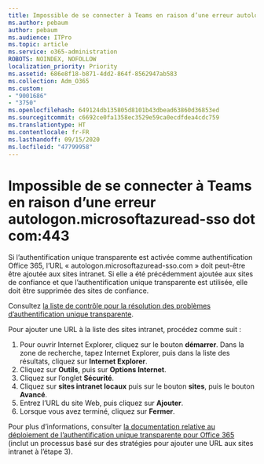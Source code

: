```yaml
---
title: Impossible de se connecter à Teams en raison d’une erreur autologon.microsoftazuread-sso.com:443
ms.author: pebaum
author: pebaum
ms.audience: ITPro
ms.topic: article
ms.service: o365-administration
ROBOTS: NOINDEX, NOFOLLOW
localization_priority: Priority
ms.assetid: 686e8f18-b871-4dd2-864f-8562947ab583
ms.collection: Adm_O365
ms.custom:
- "9001686"
- "3750"
ms.openlocfilehash: 649124db135805d8101b43dbead63860d36853ed
ms.sourcegitcommit: c6692ce0fa1358ec3529e59ca0ecdfdea4cdc759
ms.translationtype: HT
ms.contentlocale: fr-FR
ms.lasthandoff: 09/15/2020
ms.locfileid: "47799958"
---
```

# <a name="unable-to-log-into-teams-due-to-error-autologonmicrosoftazuread-sso-dot-com443"></a>Impossible de se connecter à Teams en raison d’une erreur autologon.microsoftazuread-sso dot com:443

Si l’authentification unique transparente est activée comme authentification Office 365, l’URL « autologon.microsoftazuread-sso.com » doit peut-être être ajoutée aux sites intranet.  Si elle a été précédemment ajoutée aux sites de confiance et que l’authentification unique transparente est utilisée, elle doit être supprimée des sites de confiance.

Consultez [la liste de contrôle pour la résolution des problèmes d’authentification unique transparente](https://docs.microsoft.com/azure/active-directory/hybrid/tshoot-connect-sso#troubleshooting-checklist).

Pour ajouter une URL à la liste des sites intranet, procédez comme suit :

1. Pour ouvrir Internet Explorer, cliquez sur le bouton **démarrer**. Dans la zone de recherche, tapez Internet Explorer, puis dans la liste des résultats, cliquez sur **Internet Explorer**.
2. Cliquez sur **Outils**, puis sur **Options Internet**.
3. Cliquez sur l’onglet **Sécurité**.
4. Cliquez sur **sites intranet locaux** puis sur le bouton **sites**, puis le bouton **Avancé**.
5. Entrez l’URL du site Web, puis cliquez sur **Ajouter**.
6. Lorsque vous avez terminé, cliquez sur **Fermer**.

Pour plus d’informations, consulter [la documentation relative au déploiement de l’authentification unique transparente pour Office 365](https://docs.microsoft.com/azure/active-directory/hybrid/how-to-connect-sso-quick-start) (inclut un processus basé sur des stratégies pour ajouter une URL aux sites intranet à l’étape 3).
